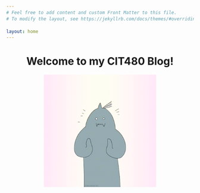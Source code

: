 ```yaml
---
# Feel free to add content and custom Front Matter to this file.
# To modify the layout, see https://jekyllrb.com/docs/themes/#overriding-theme-defaults

layout: home
---
```


<style>
img {
    display: block; 
    margin-left: auto; 
    margin-right: auto;
    width: 60%
}
</style> 

<center><h1>Welcome to my CIT480 Blog!</h1> </center>

<img src="assets/images/alphonse-clapping.gif" class="center">




